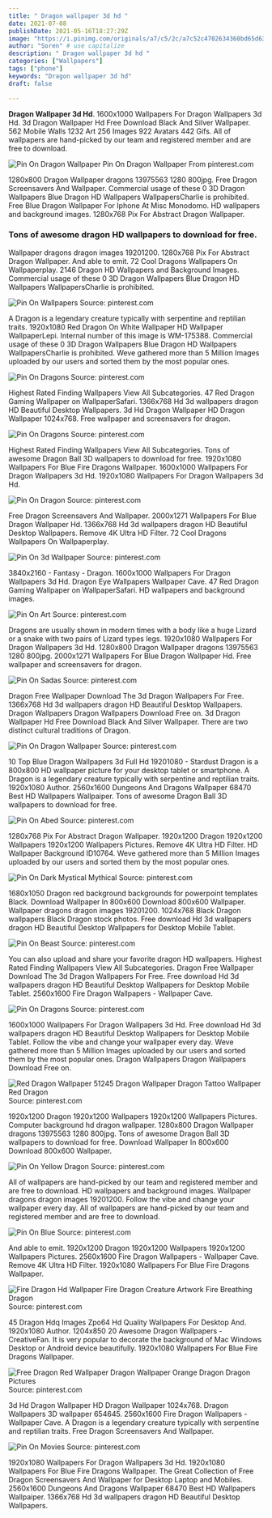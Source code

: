 ```yaml
---
title: " Dragon wallpaper 3d hd "
date: 2021-07-08
publishDate: 2021-05-16T18:27:29Z
image: "https://i.pinimg.com/originals/a7/c5/2c/a7c52c4702634360bd65d636337ebf29.jpg"
author: "Soren" # use capitalize
description: " Dragon wallpaper 3d hd "
categories: ["Wallpapers"]
tags: ["phone"]
keywords: "Dragon wallpaper 3d hd"
draft: false

---
```



**Dragon Wallpaper 3d Hd**. 1600x1000 Wallpapers For Dragon Wallpapers 3d Hd. 3d Dragon Wallpaper Hd Free Download Black And Silver Wallpaper. 562 Mobile Walls 1232 Art 256 Images 922 Avatars 442 Gifs. All of wallpapers are hand-picked by our team and registered member and are free to download.

![Pin On Dragon Wallpaper](https://i.pinimg.com/originals/a0/7b/86/a07b86c160606a602f201c3512dbbc23.jpg "Pin On Dragon Wallpaper")
Pin On Dragon Wallpaper From pinterest.com


1280x800 Dragon Wallpaper dragons 13975563 1280 800jpg. Free Dragon Screensavers And Wallpaper. Commercial usage of these 0 3D Dragon Wallpapers Blue Dragon HD Wallpapers WallpapersCharlie is prohibited. Free Blue Dragon Wallpaper For Iphone At Misc Monodomo. HD wallpapers and background images. 1280x768 Pix For Abstract Dragon Wallpaper.

### Tons of awesome dragon HD wallpapers to download for free.

Wallpaper dragons dragon images 19201200. 1280x768 Pix For Abstract Dragon Wallpaper. And able to emit. 72 Cool Dragons Wallpapers On Wallpaperplay. 2146 Dragon HD Wallpapers and Background Images. Commercial usage of these 0 3D Dragon Wallpapers Blue Dragon HD Wallpapers WallpapersCharlie is prohibited.


![Pin On Wallpapers](https://i.pinimg.com/originals/56/00/dd/5600dd06029e41536acadfa69853b87e.jpg "Pin On Wallpapers")
Source: pinterest.com

A Dragon is a legendary creature typically with serpentine and reptilian traits. 1920x1080 Red Dragon On White Wallpaper HD Wallpaper WallpaperLepi. Internal number of this image is WM-175388. Commercial usage of these 0 3D Dragon Wallpapers Blue Dragon HD Wallpapers WallpapersCharlie is prohibited. Weve gathered more than 5 Million Images uploaded by our users and sorted them by the most popular ones.

![Pin On Dragons](https://i.pinimg.com/originals/0f/06/e7/0f06e70a7c8172cac3891485cf21ae24.jpg "Pin On Dragons")
Source: pinterest.com

Highest Rated Finding Wallpapers View All Subcategories. 47 Red Dragon Gaming Wallpaper on WallpaperSafari. 1366x768 Hd 3d wallpapers dragon HD Beautiful Desktop Wallpapers. 3d Hd Dragon Wallpaper HD Dragon Wallpaper 1024x768. Free wallpaper and screensavers for dragon.

![Pin On Dragons](https://i.pinimg.com/originals/8e/f6/5b/8ef65b81d165d0d430bdc4c149efd92d.jpg "Pin On Dragons")
Source: pinterest.com

Highest Rated Finding Wallpapers View All Subcategories. Tons of awesome Dragon Ball 3D wallpapers to download for free. 1920x1080 Wallpapers For Blue Fire Dragons Wallpaper. 1600x1000 Wallpapers For Dragon Wallpapers 3d Hd. 1920x1080 Wallpapers For Dragon Wallpapers 3d Hd.

![Pin On Dragon](https://i.pinimg.com/originals/ab/e1/12/abe11209aa25d6b759d7e18731d5e3f1.jpg "Pin On Dragon")
Source: pinterest.com

Free Dragon Screensavers And Wallpaper. 2000x1271 Wallpapers For Blue Dragon Wallpaper Hd. 1366x768 Hd 3d wallpapers dragon HD Beautiful Desktop Wallpapers. Remove 4K Ultra HD Filter. 72 Cool Dragons Wallpapers On Wallpaperplay.

![Pin On 3d Wallpaper](https://i.pinimg.com/originals/9d/a6/9c/9da69c222e677e0f2e27c799cd406e39.jpg "Pin On 3d Wallpaper")
Source: pinterest.com

3840x2160 - Fantasy - Dragon. 1600x1000 Wallpapers For Dragon Wallpapers 3d Hd. Dragon Eye Wallpapers Wallpaper Cave. 47 Red Dragon Gaming Wallpaper on WallpaperSafari. HD wallpapers and background images.

![Pin On Art](https://i.pinimg.com/originals/cf/71/c0/cf71c0f1b3cc530c77f286e765cc35c5.jpg "Pin On Art")
Source: pinterest.com

Dragons are usually shown in modern times with a body like a huge Lizard or a snake with two pairs of Lizard types legs. 1920x1080 Wallpapers For Dragon Wallpapers 3d Hd. 1280x800 Dragon Wallpaper dragons 13975563 1280 800jpg. 2000x1271 Wallpapers For Blue Dragon Wallpaper Hd. Free wallpaper and screensavers for dragon.

![Pin On Sadas](https://i.pinimg.com/originals/7c/ee/ad/7ceeadac7ec34fc8abad6d6e98a1fc54.jpg "Pin On Sadas")
Source: pinterest.com

Dragon Free Wallpaper Download The 3d Dragon Wallpapers For Free. 1366x768 Hd 3d wallpapers dragon HD Beautiful Desktop Wallpapers. Dragon Wallpapers Dragon Wallpapers Download Free on. 3d Dragon Wallpaper Hd Free Download Black And Silver Wallpaper. There are two distinct cultural traditions of Dragon.

![Pin On Dragon Wallpaper](https://i.pinimg.com/originals/a0/7b/86/a07b86c160606a602f201c3512dbbc23.jpg "Pin On Dragon Wallpaper")
Source: pinterest.com

10 Top Blue Dragon Wallpapers 3d Full Hd 19201080 - Stardust Dragon is a 800x800 HD wallpaper picture for your desktop tablet or smartphone. A Dragon is a legendary creature typically with serpentine and reptilian traits. 1920x1080 Author. 2560x1600 Dungeons And Dragons Wallpaper 68470 Best HD Wallpapers Wallpaiper. Tons of awesome Dragon Ball 3D wallpapers to download for free.

![Pin On Abed](https://i.pinimg.com/originals/ff/68/b8/ff68b8e1951b018a7404de1d60af452b.jpg "Pin On Abed")
Source: pinterest.com

1280x768 Pix For Abstract Dragon Wallpaper. 1920x1200 Dragon 1920x1200 Wallpapers 1920x1200 Wallpapers Pictures. Remove 4K Ultra HD Filter. HD Wallpaper Background ID10764. Weve gathered more than 5 Million Images uploaded by our users and sorted them by the most popular ones.

![Pin On Dark Mystical Mythical](https://i.pinimg.com/originals/6c/19/d1/6c19d1bbff58ffe82818fbb8e27b934f.jpg "Pin On Dark Mystical Mythical")
Source: pinterest.com

1680x1050 Dragon red background backgrounds for powerpoint templates Black. Download Wallpaper In 800x600 Download 800x600 Wallpaper. Wallpaper dragons dragon images 19201200. 1024x768 Black Dragon wallpapers Black Dragon stock photos. Free download Hd 3d wallpapers dragon HD Beautiful Desktop Wallpapers for Desktop Mobile Tablet.

![Pin On Beast](https://i.pinimg.com/originals/d7/34/04/d73404a309c49c5f32b2cfda8a955ecc.jpg "Pin On Beast")
Source: pinterest.com

You can also upload and share your favorite dragon HD wallpapers. Highest Rated Finding Wallpapers View All Subcategories. Dragon Free Wallpaper Download The 3d Dragon Wallpapers For Free. Free download Hd 3d wallpapers dragon HD Beautiful Desktop Wallpapers for Desktop Mobile Tablet. 2560x1600 Fire Dragon Wallpapers - Wallpaper Cave.

![Pin On Dragons](https://i.pinimg.com/originals/80/10/bf/8010bfe96c7f44ba407082b20819b339.jpg "Pin On Dragons")
Source: pinterest.com

1600x1000 Wallpapers For Dragon Wallpapers 3d Hd. Free download Hd 3d wallpapers dragon HD Beautiful Desktop Wallpapers for Desktop Mobile Tablet. Follow the vibe and change your wallpaper every day. Weve gathered more than 5 Million Images uploaded by our users and sorted them by the most popular ones. Dragon Wallpapers Dragon Wallpapers Download Free on.

![Red Dragon Wallpaper 51245 Dragon Wallpaper Dragon Tattoo Wallpaper Red Dragon](https://i.pinimg.com/originals/55/53/65/555365edb06c7abae19657841d5c77ae.jpg "Red Dragon Wallpaper 51245 Dragon Wallpaper Dragon Tattoo Wallpaper Red Dragon")
Source: pinterest.com

1920x1200 Dragon 1920x1200 Wallpapers 1920x1200 Wallpapers Pictures. Computer background hd dragon wallpaper. 1280x800 Dragon Wallpaper dragons 13975563 1280 800jpg. Tons of awesome Dragon Ball 3D wallpapers to download for free. Download Wallpaper In 800x600 Download 800x600 Wallpaper.

![Pin On Yellow Dragon](https://i.pinimg.com/736x/d8/89/13/d88913cf77ca6a74eba3fe5b1e7b0c81.jpg "Pin On Yellow Dragon")
Source: pinterest.com

All of wallpapers are hand-picked by our team and registered member and are free to download. HD wallpapers and background images. Wallpaper dragons dragon images 19201200. Follow the vibe and change your wallpaper every day. All of wallpapers are hand-picked by our team and registered member and are free to download.

![Pin On Blue](https://i.pinimg.com/originals/8d/3a/80/8d3a809f37df35e6062d66d798836b27.jpg "Pin On Blue")
Source: pinterest.com

And able to emit. 1920x1200 Dragon 1920x1200 Wallpapers 1920x1200 Wallpapers Pictures. 2560x1600 Fire Dragon Wallpapers - Wallpaper Cave. Remove 4K Ultra HD Filter. 1920x1080 Wallpapers For Blue Fire Dragons Wallpaper.

![Fire Dragon Hd Wallpaper Fire Dragon Creature Artwork Fire Breathing Dragon](https://i.pinimg.com/originals/ed/3d/d3/ed3dd318cf64cf08bc67d0b6e398a045.jpg "Fire Dragon Hd Wallpaper Fire Dragon Creature Artwork Fire Breathing Dragon")
Source: pinterest.com

45 Dragon Hdq Images Zpo64 Hd Quality Wallpapers For Desktop And. 1920x1080 Author. 1204x850 20 Awesome Dragon Wallpapers - CreativeFan. It is very popular to decorate the background of Mac Windows Desktop or Android device beautifully. 1920x1080 Wallpapers For Blue Fire Dragons Wallpaper.

![Free Dragon Red Wallpaper Dragon Wallpaper Orange Dragon Dragon Pictures](https://i.pinimg.com/originals/c2/ba/34/c2ba34d4bccaaf295a3e9b854df48a47.jpg "Free Dragon Red Wallpaper Dragon Wallpaper Orange Dragon Dragon Pictures")
Source: pinterest.com

3d Hd Dragon Wallpaper HD Dragon Wallpaper 1024x768. Dragon Wallpapers 3D wallpaper 654645. 2560x1600 Fire Dragon Wallpapers - Wallpaper Cave. A Dragon is a legendary creature typically with serpentine and reptilian traits. Free Dragon Screensavers And Wallpaper.

![Pin On Movies](https://i.pinimg.com/originals/a7/c5/2c/a7c52c4702634360bd65d636337ebf29.jpg "Pin On Movies")
Source: pinterest.com

1920x1080 Wallpapers For Dragon Wallpapers 3d Hd. 1920x1080 Wallpapers For Blue Fire Dragons Wallpaper. The Great Collection of Free Dragon Screensavers And Wallpaper for Desktop Laptop and Mobiles. 2560x1600 Dungeons And Dragons Wallpaper 68470 Best HD Wallpapers Wallpaiper. 1366x768 Hd 3d wallpapers dragon HD Beautiful Desktop Wallpapers.

